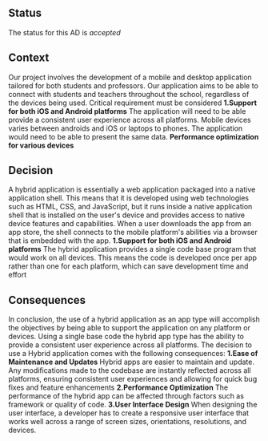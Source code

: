 ## Status

The status for this AD is _accepted_

## Context


Our project involves the development of a mobile and desktop application tailored for both students and professors. Our application aims to be able to connect with students and teachers throughout the school, regardless of the devices being used. Critical requirement must be considered 
	**1.Support for both iOS and Android platforms**
		The application will need to be able provide a consistent user experience across all platforms. Mobile devices varies between androids and iOS or laptops to phones. The application would need to be able to present the same data. 
	**Performance optimization for various devices**
	

## Decision

A hybrid application is essentially a web application packaged into a native application shell. This means that it is developed using web technologies such as HTML, CSS, and JavaScript, but it runs inside a native application shell that is installed on the user's device and provides access to native device features and capabilities. When a user downloads the app from an app store, the shell connects to the mobile platform's abilities via a browser that is embedded with the app.
		**1.Support for both iOS and Android platforms**
			The hybrid application provides a single code base program that would work on all devices. This means the code is developed once per app rather than one for each platform, which can save development time and effort

## Consequences

In conclusion, the use of a hybrid application as an app type will accomplish the objectives by being able to support the application on any platform or devices. Using a single base code the hybrid app type has the ability to provide a consistent user experience across all platforms. The decision to use a Hybrid application comes with the following consequences: 
	**1.Ease of Maintenance and Updates**
		Hybrid apps are easier to maintain and update. Any modifications made to the codebase are instantly reflected across all platforms, ensuring consistent user experiences and allowing for quick bug fixes and feature enhancements
		**2.Performance Optimization**
			The performance of the hybrid app can be affected through factors such as framework or quality of code.
		 **3.User Interface Design**
			 When designing the user interface, a developer has to create a responsive user interface that works well across a range of screen sizes, orientations, resolutions, and devices. 
